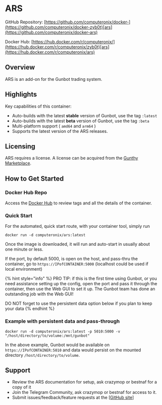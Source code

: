 # ARS

GitHub Repository: [https://github.com/computeronix/docker-](https://github.com/computeronix/docker-zyb0t)[ars](https://github.com/computeronix/docker-ars)

Docker Hub: [https://hub.docker.com/r/computeronix/](https://hub.docker.com/r/computeronix/zyb0t)[ars](https://hub.docker.com/r/computeronix/ars)

## Overview

ARS is an add-on for the Gunbot trading system.

## Highlights

Key capabilities of this container:

* Auto-builds with the latest **stable** version of Gunbot, use the tag `:latest`
* Auto-builds with the latest **beta** version of Gunbot, use the tag `:beta`
* Multi-platform support ( `amd64` and `arm64` )
* Supports the latest version of the ARS releases.

## Licensing

ARS requires a license. A license can be acquired from the [Gunthy Marketplace](https://marketplace.gunthy.io/for-gunbot-market-maker/ars-intelligent-trend-algo).

## How to Get Started[​](https://marketplace.gunthy.io/extras/GunbotDocker#how-to-get-started) <a href="#how-to-get-started" id="how-to-get-started"></a>

### Docker Hub Repo

Access the [Docker Hub](https://hub.docker.com/r/computeronix/ars) to review tags and all the details of the container.

### Quick Start[​](https://marketplace.gunthy.io/extras/GunbotDocker#quick-start) <a href="#quick-start" id="quick-start"></a>

For the automated, quick start route, with your container tool, simply run

```
docker run -d computeronix/ars:latest
```

Once the image is downloaded, it will run and auto-start in usually about one minute or less.

If the port, by default 5000, is open on the host, and pass-thru the container, go to `https://IPofCONTAINER:5000` (localhost could be used if local environment)

{% hint style="info" %}
PRO TIP: if this is the first time using Gunbot, or you need assistance setting up the config, open the port and pass it through the container, then use the Web GUI to set it up. The Gunbot team has done an outstanding job with the Web GUI!

DO NOT forget to use the persistent data option below if you plan to keep your data
{% endhint %}

### Example with persistent data and pass-through

```
docker run -d computeronix/ars:latest -p 5010:5000 -v "/host/directory/to/volume:/mnt/gunbot"
```

In the above example, Gunbot would be available on `https://IPofCONTAINER:5010` and data would persist on the mounted directory `/host/directory/to/volume`.

## Support

* Review the ARS documentation for setup, ask crazymop or bestnaf for a copy of it
* Join the Telegram Community, ask crazymop or bestnaf for access to it.
* Submit issues/feedback/feature requests at the \[[GitHub site](https://github.com/computeronix/docker-ars/issues)]
